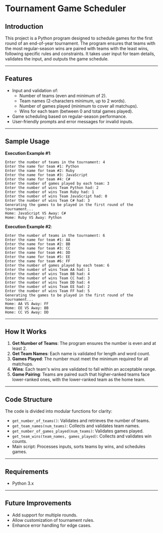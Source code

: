 # Tournament Game Scheduler

## Introduction
This project is a Python program designed to schedule games for the first round of an end-of-year tournament. The program ensures that teams with the most regular-season wins are paired with teams with the least wins, following specific rules and constraints. It takes user input for team details, validates the input, and outputs the game schedule.

---

## Features
- Input and validation of:
  - Number of teams (even and minimum of 2).
  - Team names (2-characters minimum, up to 2 words).
  - Number of games played (minimum to cover all matchups).
  - Wins for each team (between 0 and total games played).
- Game scheduling based on regular-season performance.
- User-friendly prompts and error messages for invalid inputs.

---

## Sample Usage
**Execution Example #1**:
```
Enter the number of teams in the tournament: 4
Enter the name for team #1: Python
Enter the name for team #2: Ruby
Enter the name for team #3: JavaScript
Enter the name for team #4: C#
Enter the number of games played by each team: 3
Enter the number of wins Team Python had: 2
Enter the number of wins Team Ruby had: 1
Enter the number of wins Team JavaScript had: 0
Enter the number of wins Team C# had: 3
Generating the games to be played in the first round of the tournament...
Home: JavaScript VS Away: C#
Home: Ruby VS Away: Python
```

**Execution Example #2**:
```
Enter the number of teams in the tournament: 6
Enter the name for team #1: AA
Enter the name for team #2: BB
Enter the name for team #3: CC
Enter the name for team #4: DD
Enter the name for team #5: EE
Enter the name for team #6: FF
Enter the number of games played by each team: 6
Enter the number of wins Team AA had: 1
Enter the number of wins Team BB had: 4
Enter the number of wins Team CC had: 3
Enter the number of wins Team DD had: 4
Enter the number of wins Team EE had: 2
Enter the number of wins Team FF had: 5
Generating the games to be played in the first round of the tournament...
Home: AA VS Away: FF
Home: EE VS Away: BB
Home: CC VS Away: DD
```

---

## How It Works
1. **Get Number of Teams**: The program ensures the number is even and at least 2.
2. **Get Team Names**: Each name is validated for length and word count.
3. **Games Played**: The number must meet the minimum required for all matchups.
4. **Wins**: Each team's wins are validated to fall within an acceptable range.
5. **Game Pairing**: Teams are paired such that higher-ranked teams face lower-ranked ones, with the lower-ranked team as the home team.

---

## Code Structure
The code is divided into modular functions for clarity:
- `get_number_of_teams()`: Validates and retrieves the number of teams.
- `get_team_names(num_teams)`: Collects and validates team names.
- `get_number_of_games_played(num_teams)`: Validates games played.
- `get_team_wins(team_names, games_played)`: Collects and validates win counts.
- Main script: Processes inputs, sorts teams by wins, and schedules games.

---

## Requirements
- Python 3.x

---

## Future Improvements
- Add support for multiple rounds.
- Allow customization of tournament rules.
- Enhance error handling for edge cases.

